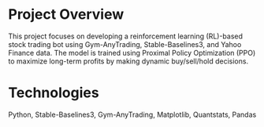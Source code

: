 # Project Overview
This project focuses on developing a reinforcement learning (RL)-based stock trading bot using Gym-AnyTrading, Stable-Baselines3, and Yahoo Finance data. The model is trained using Proximal Policy Optimization (PPO) to maximize long-term profits by making dynamic buy/sell/hold decisions.

# Technologies 
Python, Stable-Baselines3, Gym-AnyTrading, Matplotlib, Quantstats, Pandas

